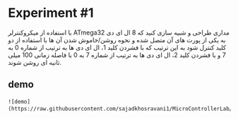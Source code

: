 # Experiment #1

با استفاده از میکروکنترلر ATmega32  مداری طراحی و شبیه سازی کنید که 8 ال ای دی به یکی از پورت های آن متصل شده و نحوه روشن/خاموش شدن آن ها با استفاده از دو کلید کنترل شود به این ترتیب که با فشردن کلید 1، ال ای دی ها به ترتیب از شماره 0 به 7 و با فشردن کلید 2، ال ای دی ها به ترتیب از شماره 7 به 0 با فاصله زمانی 100 میلی ثانیه ای روشن شوند.

## demo
	![demo](https://raw.githubusercontent.com/sajadkhosravani1/MicroControllerLab/master/ex1/demo.png)